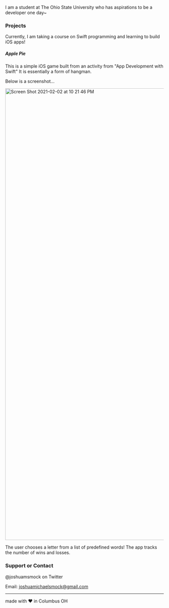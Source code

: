 
I am a student at The Ohio State University who has aspirations to be a developer one day~

### Projects

Currently, I am taking a course on Swift programming and learning to build iOS apps!

##### Apple Pie 
This is a simple iOS game built from an activity from "App Development with Swift" 
It is essentially a form of hangman. 

Below is a screenshot...

<img width="1435" alt="Screen Shot 2021-02-02 at 10 21 46 PM" src="https://user-images.githubusercontent.com/25252415/106830821-d1558800-665c-11eb-92f9-4368818b7bca.png">

The user chooses a letter from a list of predefined words! The app tracks the number of wins and losses.

### Support or Contact

@joshuamsmock on Twitter

Email: joshuamichaelsmock@gmail.com

__________________________

made with ❤️ in Columbus OH
